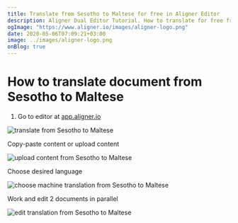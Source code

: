 ```yaml
---
title: Translate from Sesotho to Maltese for free in Aligner Editor
description: Aligner Dual Editor Tutorial. How to translate for free from Sesotho to Maltese. Aligner is multilingual document management platform. 
ogImage: "https://www.aligner.io/images/aligner-logo.png"
date: 2020-05-06T07:09:21+03:00
image: ../images/aligner-logo.png
onBlog: true
---
```


# How to translate document from Sesotho to Maltese

1. Go to editor at [app.aligner.io](https://app.aligner.io "Aligner App web page")

![translate from Sesotho to Maltese](../aligner-blank-editor.png "translate from Sesotho to Maltese")

Copy-paste content or upload content

![upload content from Sesotho to Maltese](../aligner-uploaded-document.png "upload content from Sesotho to Maltese")

Choose desired language

![choose machine translation from Sesotho to Maltese](../aligner-language-dropdown.png "choose machine translation from Sesotho to Maltese")

Work and edit 2 documents in parallel

![edit translation from Sesotho to Maltese](../aligner-double-sitded-editor.png "edit translation from Sesotho to Maltese")

